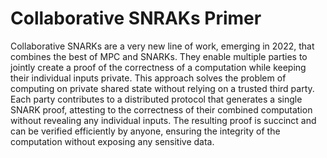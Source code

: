 # Collaborative SNRAKs Primer
Collaborative SNARKs are a very new line of work, emerging in 2022, that combines the best of MPC and SNARKs. They enable multiple parties to jointly create a proof of the correctness of a computation while keeping their individual inputs private. This approach solves the problem of computing on private shared state without relying on a trusted third party. Each party contributes to a distributed protocol that generates a single SNARK proof, attesting to the correctness of their combined computation without revealing any individual inputs. The resulting proof is succinct and can be verified efficiently by anyone, ensuring the integrity of the computation without exposing any sensitive data.